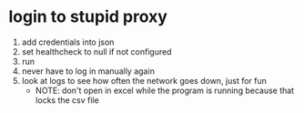 # login to stupid proxy

1. add credentials into json
2. set healthcheck to null if not configured
3. run
4. never have to log in manually again
5. look at logs to see how often the network goes down, just for fun
    * NOTE: don't open in excel while the program is running because that locks the csv file
